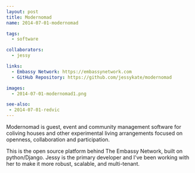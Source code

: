 ```yaml
---
layout: post
title: Modernomad
name: 2014-07-01-modernomad

tags: 
  - software

collaborators:
  - jessy

links:
  - Embassy Network: https://embassynetwork.com
  - GitHub Repository: https://github.com/jessykate/modernomad

images:
  - 2014-07-01-modernomad1.png

see-also:
 - 2014-07-01-redvic
---
```

Modernomad is guest, event and community management software for coliving houses and other experimental living arrangements focused on openness, collaboration and participation.  

This is the open source platform behind The Embassy Network, built on python/Django.  Jessy is the primary developer and I've been working with her to make it more robust, scalable, and multi-tenant.  